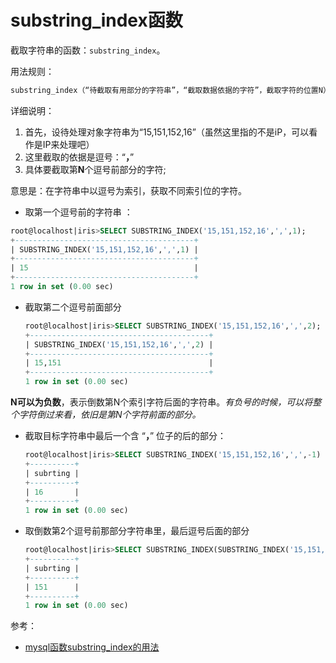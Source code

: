 # substring_index函数

截取字符串的函数：`substring_index`。

用法规则：

```sql
substring_index（“待截取有用部分的字符串”，“截取数据依据的字符”，截取字符的位置N）
```

详细说明：

1. 首先，设待处理对象字符串为“15,151,152,16”（虽然这里指的不是iP，可以看作是IP来处理吧）
2.   这里截取的依据是逗号：“**，**”
3.   具体要截取第**N**个逗号前部分的字符;

 意思是：在字符串中以逗号为索引，获取不同索引位的字符。

-  取第一个逗号前的字符串 ：

  ```sql
  root@localhost|iris>SELECT SUBSTRING_INDEX('15,151,152,16',',',1);
  +----------------------------------------+
  | SUBSTRING_INDEX('15,151,152,16',',',1) |
  +----------------------------------------+
  | 15                                     |
  +----------------------------------------+
  1 row in set (0.00 sec)
  ```

- 截取第二个逗号前面部分

  ```sql
  root@localhost|iris>SELECT SUBSTRING_INDEX('15,151,152,16',',',2);
  +----------------------------------------+
  | SUBSTRING_INDEX('15,151,152,16',',',2) |
  +----------------------------------------+
  | 15,151                                 |
  +----------------------------------------+
  1 row in set (0.00 sec)
  ```

**N可以为负数**，表示倒数第N个索引字符后面的字符串。*有负号的时候，可以将整个字符倒过来看，依旧是第N个字符前面的部分。*

- 截取目标字符串中最后一个含 “**，**” 位子的后的部分：

  ```sql
  root@localhost|iris>SELECT SUBSTRING_INDEX('15,151,152,16',',',-1) as 'subrting';
  +----------+
  | subrting |
  +----------+
  | 16       |
  +----------+
  1 row in set (0.00 sec)
  ```

- 取倒数第2个逗号前那部分字符串里，最后逗号后面的部分

  ```sql
  root@localhost|iris>SELECT SUBSTRING_INDEX(SUBSTRING_INDEX('15,151,152,16',',',2),',',-1) as 'subrting';
  +----------+
  | subrting |
  +----------+
  | 151      |
  +----------+
  1 row in set (0.00 sec)
  ```





参考：

-  <a href="https://blog.csdn.net/iris_xuting/article/details/38415181" target="_blank">mysql函数substring_index的用法</a>

